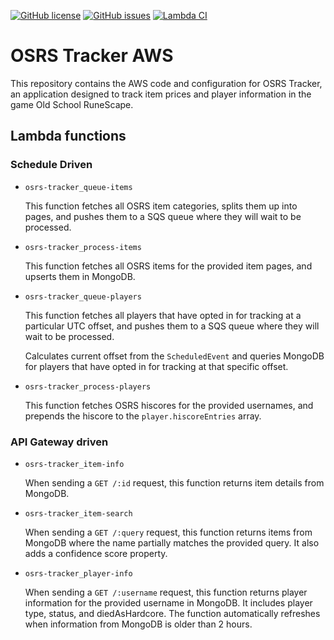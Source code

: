 [![GitHub license](https://img.shields.io/github/license/osrs-tracker/osrs-tracker-aws.svg)](https://github.com/osrs-tracker/osrs-tracker-aws/blob/master/LICENSE)
[![GitHub issues](https://img.shields.io/github/issues/osrs-tracker/osrs-tracker-aws.svg)](https://github.com/osrs-tracker/osrs-tracker-aws/issues)
[![Lambda CI](https://github.com/osrs-tracker/osrs-tracker-aws/actions/workflows/lambda-ci.yml/badge.svg?branch=main)](https://github.com/osrs-tracker/osrs-tracker-aws/actions/workflows/lambda-ci.yml)

# OSRS Tracker AWS

This repository contains the AWS code and configuration for OSRS Tracker, an application designed to track item prices
and player information in the game Old School RuneScape.

## Lambda functions

### Schedule Driven

- `osrs-tracker_queue-items`

  This function fetches all OSRS item categories, splits them up into pages, and pushes them to a SQS queue where they
  will wait to be processed.

- `osrs-tracker_process-items`

  This function fetches all OSRS items for the provided item pages, and upserts them in MongoDB.

- `osrs-tracker_queue-players`

  This function fetches all players that have opted in for tracking at a particular UTC offset, and pushes them to a SQS
  queue where they will wait to be processed.

  Calculates current offset from the `ScheduledEvent` and queries MongoDB for players that have opted in for tracking at
  that specific offset.

- `osrs-tracker_process-players`

  This function fetches OSRS hiscores for the provided usernames, and prepends the hiscore to the
  `player.hiscoreEntries` array.

### API Gateway driven

- `osrs-tracker_item-info`

  When sending a `GET /:id` request, this function returns item details from MongoDB.

- `osrs-tracker_item-search`

  When sending a `GET /:query` request, this function returns items from MongoDB where the name partially matches the
  provided query. It also adds a confidence score property.

- `osrs-tracker_player-info`

  When sending a `GET /:username` request, this function returns player information for the provided username in
  MongoDB. It includes player type, status, and diedAsHardcore. The function automatically refreshes when information
  from MongoDB is older than 2 hours.
